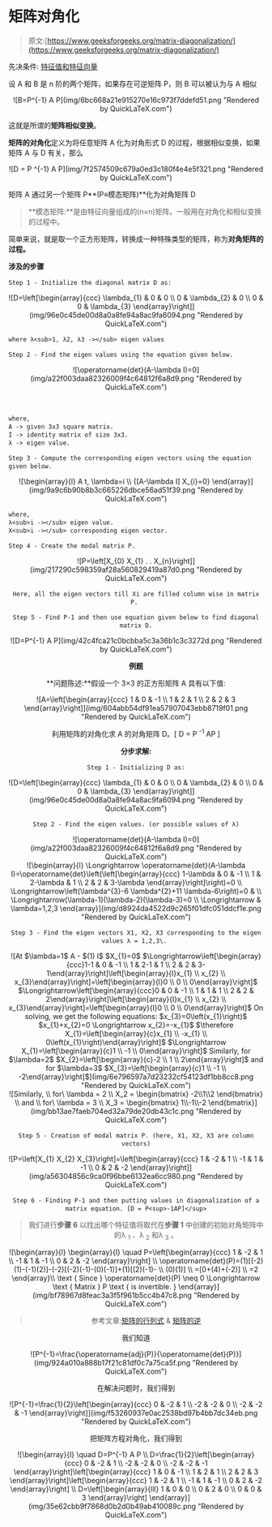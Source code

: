 # 矩阵对角化

> 原文:[https://www.geeksforgeeks.org/matrix-diagonalization/](https://www.geeksforgeeks.org/matrix-diagonalization/)

先决条件:
[特征值和特征向量](https://www.geeksforgeeks.org/eigen-values-and-eigen-vectors/)

设 A 和 B 是 n 阶的两个矩阵，如果存在可逆矩阵 P，则 B 可以被认为与 A 相似

<center>

<center>![B=P^{-1} A P](img/6bc668a21e915270e16c973f7ddefd51.png "Rendered by QuickLaTeX.com")</center>

</center>

这就是所谓的**矩阵相似变换**。

**矩阵的对角化**定义为将任意矩阵 A 化为对角形式 D 的过程，根据相似变换，如果矩阵 A 与 D 有关，那么

<center>

<center>![D = P ^{-1} A P](img/7f2574509c679a0ed3c180f4e4e5f321.png "Rendered by QuickLaTeX.com")</center>

</center>

矩阵 A 通过另一个矩阵 P**(P≡模态矩阵)**化为对角矩阵 D

> **模态矩阵:**是由特征向量组成的(n×n)矩阵。一般用在对角化和相似变换的过程中。

简单来说，就是取一个正方形矩阵，转换成一种特殊类型的矩阵，称为**对角矩阵的过程。**

**涉及的步骤**

```
Step 1 - Initialize the diagonal matrix D as:
```

<center>

<center>![D=\left[\begin{array}{ccc} \lambda_{1} & 0 & 0 \\ 0 & \lambda_{2} & 0 \\ 0 & 0 & \lambda_{3} \end{array}\right]](img/96e0c45de00d8a0a8fe94a8ac9fa6094.png "Rendered by QuickLaTeX.com")</center>

</center>

```
where λ<sub>1, λ2, λ3 -></sub> eigen values
```

```
Step 2 - Find the eigen values using the equation given below.
```

<center>

<center>![\operatorname{det}(A-\lambda I)=0](img/a22f003daa82326009f4c64812f6a8d9.png "Rendered by QuickLaTeX.com")</center>

 </center>

```
where, 
A -> given 3x3 square matrix.
I -> identity matrix of size 3x3.
λ -> eigen value.
```

```
Step 3 - Compute the corresponding eigen vectors using the equation given below.
```

<center>

<center>![\begin{array}{l} A t, \lambda=i \\ {[A-\lambda I] X_{i}=0} \end{array}](img/9a9c6b90b8b3c665226dbce56ad51f39.png "Rendered by QuickLaTeX.com")</center>

</center>

```
where,
λ<sub>i -></sub> eigen value.
X<sub>i -></sub> corresponding eigen vector.
```

```
Step 4 - Create the modal matrix P.
```

<center>

<center>![P=\left[X_{0} X_{1} . . X_{n}\right]](img/217290c598359af28a560829419a87d0.png "Rendered by QuickLaTeX.com")</center>

```
Here, all the eigen vectors till Xi are filled column wise in matrix P. 
```

```
Step 5 - Find P-1 and then use equation given below to find diagonal matrix D.
```

<center>

<center>![D=P^{-1} A P](img/42c4fca21c0bcbba5c3a36b1c3c3272d.png "Rendered by QuickLaTeX.com")</center>

</center>

**例题**

**问题陈述:**假设一个 3×3 的正方形矩阵 A 具有以下值:

<center>

<center>![A=\left[\begin{array}{ccc} 1 & 0 & -1 \\ 1 & 2 & 1 \\ 2 & 2 & 3 \end{array}\right]](img/604abb54df91ea57907043ebb8719f01.png "Rendered by QuickLaTeX.com")</center>

</center>

利用矩阵的对角化求 A 的对角矩阵 D。[ D = P <sup>-1</sup> AP ]

**分步求解:**

```
Step 1 - Initializing D as:
```

<center>

<center>![D=\left[\begin{array}{ccc} \lambda_{1} & 0 & 0 \\ 0 & \lambda_{2} & 0 \\ 0 & 0 & \lambda_{3} \end{array}\right]](img/96e0c45de00d8a0a8fe94a8ac9fa6094.png "Rendered by QuickLaTeX.com")</center>

</center>

```
Step 2 - Find the eigen values. (or possible values of λ)
```

<center>

<center>![\operatorname{det}(A-\lambda I)=0](img/a22f003daa82326009f4c64812f6a8d9.png "Rendered by QuickLaTeX.com")</center>

</center>

<center>![\begin{array}{l} \Longrightarrow \operatorname{det}(A-\lambda I)=\operatorname{det}\left(\left[\begin{array}{ccc} 1-\lambda & 0 & -1 \\ 1 & 2-\lambda & 1 \\ 2 & 2 & 3-\lambda \end{array}\right]\right)=0 \\ \Longrightarrow\left(\lambda^{3}-6 \lambda^{2}+11 \lambda-6\right)=0 & \\ \Longrightarrow(\lambda-1)(\lambda-2)(\lambda-3)=0 \\ \Longrightarrow & \lambda=1,2,3 \end{array}](img/d8924da4522d9c265f01dfc051ddcf1e.png "Rendered by QuickLaTeX.com")</center>

```
Step 3 - Find the eigen vectors X1, X2, X3 corresponding to the eigen values λ = 1,2,3\. 
```

<center>![At $\lambda=1$ A - $(1) I$ $X_{1}=0$ $\Longrightarrow\left[\begin{array}{ccc}1-1 & 0 & -1 \\ 1 & 2-1 & 1 \\ 2 & 2 & 3-1\end{array}\right]\left[\begin{array}{l}x_{1} \\ x_{2} \\ x_{3}\end{array}\right]=\left[\begin{array}{l}0 \\ 0 \\ 0\end{array}\right]$ $\Longrightarrow\left[\begin{array}{ccc}0 & 0 & -1 \\ 1 & 1 & 1 \\ 2 & 2 & 2\end{array}\right]\left[\begin{array}{l}x_{1} \\ x_{2} \\ x_{3}\end{array}\right]=\left[\begin{array}{l}0 \\ 0 \\ 0\end{array}\right]$ On solving, we get the following equations: $x_{3}=0\left(x_{1}\right)$ $x_{1}+x_{2}=0 \Longrightarrow x_{2}=-x_{1}$ $\therefore X_{1}=\left[\begin{array}{c}x_{1} \\ -x_{1} \\ 0\left(x_{1}\right)\end{array}\right]$ $\Longrightarrow X_{1}=\left[\begin{array}{c}1 \\ -1 \\ 0\end{array}\right]$ Similarly, for $\lambda=2$ $X_{2}=\left[\begin{array}{c}-2 \\ 1 \\ 2\end{array}\right]$ and for $\lambda=3$ $X_{3}=\left[\begin{array}{c}1 \\ -1 \\ -2\end{array}\right]$](img/6e796597a7d23232cf54123df1bb8cc8.png "Rendered by QuickLaTeX.com")</center>

<center>![Similarly, \\ for\ \lambda = 2 \\ X_2 = \begin{bmatrix}   -2\\1\\2 \end{bmatrix} \\ and \\ for\ \lambda = 3 \\ X_3 = \begin{bmatrix}   1\\-1\\-2 \end{bmatrix}](img/bb13ae7faeb704ed32a79de20db43c1c.png "Rendered by QuickLaTeX.com")</center>

```
Step 5 - Creation of modal matrix P. (here, X1, X2, X3 are column vectors)
```

<center>![P=\left[X_{1} X_{2} X_{3}\right]=\left[\begin{array}{ccc} 1 & -2 & 1 \\ -1 & 1 & -1 \\ 0 & 2 & -2 \end{array}\right]](img/a56304856c9ca0f96bbe6132ea6cc980.png "Rendered by QuickLaTeX.com")</center>

```
Step 6 - Finding P-1 and then putting values in diagonalization of a matrix equation. [D = P<sup>-1AP]</sup>
```

> 我们进行**步骤 6** 以找出哪个特征值将取代在**步骤 1** 中创建的初始对角矩阵中的λ <sub>1</sub> 、λ <sub>2</sub> 和λ <sub>3</sub> 。

<center>![\begin{array}{l} \begin{array}{l} \quad P=\left[\begin{array}{ccc} 1 & -2 & 1 \\ -1 & 1 & -1 \\ 0 & 2 & -2 \end{array}\right] \\ \operatorname{det}(P)=(1)[(-2)(1)-(-1)(2)]-(-2)[(-2)(-1)-(0)(-1)]+(1)[(2)(-1)- \\ (0)(1)] \\ =[0+(4)+(-2)] \\ =2 \end{array}\\ \text { Since } \operatorname{det}(P) \neq 0 \Longrightarrow \text { Matrix } P \text { is invertible. } \end{array}](img/bf78967d8feac3a3f5f961b5cc4b47c8.png "Rendered by QuickLaTeX.com")</center>

> 参考文章:[矩阵的行列式](https://www.geeksforgeeks.org/determinant-of-a-matrix/) & [矩阵的逆](https://www.geeksforgeeks.org/adjoint-inverse-matrix/)

我们知道

<center>![P^{-1}=\frac{\operatorname{adj}(P)}{\operatorname{det}(P)}](img/924a010a888b17f21c81df0c7a75ca5f.png "Rendered by QuickLaTeX.com")</center>

在解决问题时，我们得到

<center>![P^{-1}=\frac{1}{2}\left[\begin{array}{ccc} 0 & -2 & 1 \\ -2 & -2 & 0 \\ -2 & -2 & -1 \end{array}\right]](img/f53260937e0ac2538bd97b4bb7dc34eb.png "Rendered by QuickLaTeX.com")</center>

把矩阵方程对角化，我们得到

<center>![\begin{array}{l} \quad D=P^{-1} A P \\ D=\frac{1}{2}\left[\begin{array}{ccc} 0 & -2 & 1 \\ -2 & -2 & 0 \\ -2 & -2 & -1 \end{array}\right]\left[\begin{array}{ccc} 1 & 0 & -1 \\ 1 & 2 & 1 \\ 2 & 2 & 3 \end{array}\right]\left[\begin{array}{ccc} 1 & -2 & 1 \\ -1 & 1 & -1 \\ 0 & 2 & -2 \end{array}\right] \\ D=\left[\begin{array}{lll} 1 & 0 & 0 \\ 0 & 2 & 0 \\ 0 & 0 & 3 \end{array}\right] \end{array}](img/35e62cbb9f7868d0b2d0b49ab410089c.png "Rendered by QuickLaTeX.com")</center>

 </center>